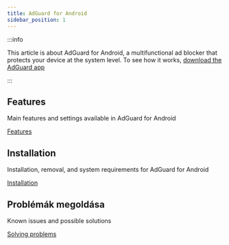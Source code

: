```yaml
---
title: AdGuard for Android
sidebar_position: 1
---
```


:::info

This article is about AdGuard for Android, a multifunctional ad blocker that protects your device at the system level. To see how it works, [download the AdGuard app](https://agrd.io/download-kb-adblock)

:::

## Features

Main features and settings available in AdGuard for Android

[Features](/adguard-for-android/features/features.md)

## Installation

Installation, removal, and system requirements for AdGuard for Android

[Installation](/adguard-for-android/installation.md)

## Problémák megoldása

Known issues and possible solutions

[Solving problems](/adguard-for-android/solving-problems/solving-problems.md)
